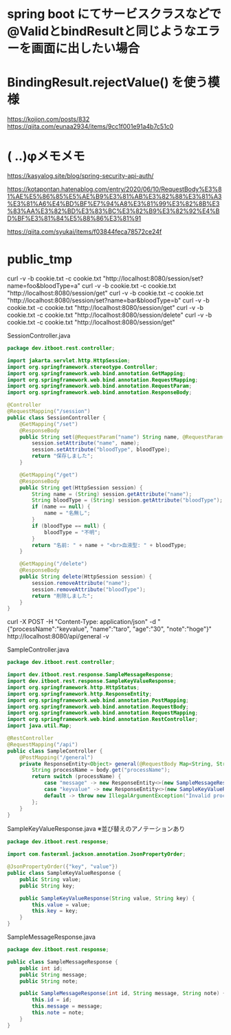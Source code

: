 # spring boot にてサービスクラスなどで@ValidとbindResultと同じようなエラーを画面に出したい場合
# BindingResult.rejectValue() を使う模様
https://kojion.com/posts/832
https://qiita.com/eunaa2934/items/9cc1f001e91a4b7c51c0


# ( ..)φメモメモ

https://kasyalog.site/blog/spring-security-api-auth/

https://kotapontan.hatenablog.com/entry/2020/06/10/RequestBody%E3%81%AE%E5%86%85%E5%AE%B9%E3%81%AB%E3%82%88%E3%81%A3%E3%81%A6%E4%BD%BF%E7%94%A8%E3%81%99%E3%82%8B%E3%83%AA%E3%82%BD%E3%83%BC%E3%82%B9%E3%82%92%E4%BD%BF%E3%81%84%E5%88%86%E3%81%91

https://qiita.com/syukai/items/f03844feca78572ce24f

# public_tmp

curl -v -b cookie.txt -c cookie.txt "http://localhost:8080/session/set?name=foo&bloodType=a"
curl -v -b cookie.txt -c cookie.txt "http://localhost:8080/session/get"
curl -v -b cookie.txt -c cookie.txt "http://localhost:8080/session/set?name=bar&bloodType=b"
curl -v -b cookie.txt -c cookie.txt "http://localhost:8080/session/get"
curl -v -b cookie.txt -c cookie.txt "http://localhost:8080/session/delete"
curl -v -b cookie.txt -c cookie.txt "http://localhost:8080/session/get"


SessionController.java
```Java
package dev.itboot.rest.controller;

import jakarta.servlet.http.HttpSession;
import org.springframework.stereotype.Controller;
import org.springframework.web.bind.annotation.GetMapping;
import org.springframework.web.bind.annotation.RequestMapping;
import org.springframework.web.bind.annotation.RequestParam;
import org.springframework.web.bind.annotation.ResponseBody;

@Controller
@RequestMapping("/session")
public class SessionController {
    @GetMapping("/set")
    @ResponseBody
    public String set(@RequestParam("name") String name, @RequestParam("bloodType") String bloodType, HttpSession session) {
        session.setAttribute("name", name);
        session.setAttribute("bloodType", bloodType);
        return "保存しました";
    }

    @GetMapping("/get")
    @ResponseBody
    public String get(HttpSession session) {
        String name = (String) session.getAttribute("name");
        String bloodType = (String) session.getAttribute("bloodType");
        if (name == null) {
            name = "名無し";
        }
        if (bloodType == null) {
            bloodType = "不明";
        }
        return "名前: " + name + "<br>血液型: " + bloodType;
    }

    @GetMapping("/delete")
    @ResponseBody
    public String delete(HttpSession session) {
        session.removeAttribute("name");
        session.removeAttribute("bloodType");
        return "削除しました";
    }
}
```

curl -X POST -H "Content-Type: application/json" -d "{\"processName\":\"keyvalue\", \"name\":\"taro\", \"age\":\"30\", \"note\":\"hoge\"}" http://localhost:8080/api/general -v

SampleController.java
```Java
package dev.itboot.rest.controller;

import dev.itboot.rest.response.SampleMessageResponse;
import dev.itboot.rest.response.SampleKeyValueResponse;
import org.springframework.http.HttpStatus;
import org.springframework.http.ResponseEntity;
import org.springframework.web.bind.annotation.PostMapping;
import org.springframework.web.bind.annotation.RequestBody;
import org.springframework.web.bind.annotation.RequestMapping;
import org.springframework.web.bind.annotation.RestController;
import java.util.Map;

@RestController
@RequestMapping("/api")
public class SampleController {
    @PostMapping("/general")
    private ResponseEntity<Object> general(@RequestBody Map<String, String> body) {
        String processName = body.get("processName");
        return switch (processName) {
            case "message" -> new ResponseEntity<>(new SampleMessageResponse(1, "hello1", "note1"), HttpStatus.OK);
            case "keyvalue" -> new ResponseEntity<>(new SampleKeyValueResponse("value222", "key222"), HttpStatus.OK);
            default -> throw new IllegalArgumentException("Invalid processName: " + processName);
        };
    }
}
```

SampleKeyValueResponse.java
※並び替えのアノテーションあり
```Java
package dev.itboot.rest.response;

import com.fasterxml.jackson.annotation.JsonPropertyOrder;

@JsonPropertyOrder({"key", "value"})
public class SampleKeyValueResponse {
    public String value;
    public String key;

    public SampleKeyValueResponse(String value, String key) {
        this.value = value;
        this.key = key;
    }
}
```

SampleMessageResponse.java
```Java
package dev.itboot.rest.response;

public class SampleMessageResponse {
    public int id;
    public String message;
    public String note;

    public SampleMessageResponse(int id, String message, String note) {
        this.id = id;
        this.message = message;
        this.note = note;
    }
}
```

